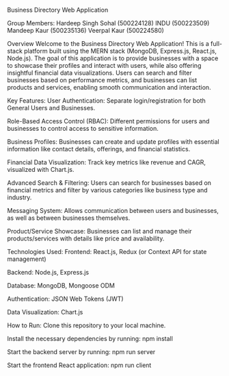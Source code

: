 Business Directory Web Application

Group Members:
Hardeep Singh Sohal (500224128)
INDU (500223509)
Mandeep Kaur (500235136)
Veerpal Kaur (500224580)

Overview
Welcome to the Business Directory Web Application! This is a full-stack platform built using the MERN stack (MongoDB, Express.js, React.js, Node.js). The goal of this application is to provide businesses with a space to showcase their profiles and interact with users, while also offering insightful financial data visualizations. Users can search and filter businesses based on performance metrics, and businesses can list products and services, enabling smooth communication and interaction.

Key Features:
User Authentication: Separate login/registration for both General Users and Businesses.

Role-Based Access Control (RBAC): Different permissions for users and businesses to control access to sensitive information.

Business Profiles: Businesses can create and update profiles with essential information like contact details, offerings, and financial statistics.

Financial Data Visualization: Track key metrics like revenue and CAGR, visualized with Chart.js.

Advanced Search & Filtering: Users can search for businesses based on financial metrics and filter by various categories like business type and industry.

Messaging System: Allows communication between users and businesses, as well as between businesses themselves.

Product/Service Showcase: Businesses can list and manage their products/services with details like price and availability.

Technologies Used:
Frontend: React.js, Redux (or Context API for state management)

Backend: Node.js, Express.js

Database: MongoDB, Mongoose ODM

Authentication: JSON Web Tokens (JWT)

Data Visualization: Chart.js

How to Run:
Clone this repository to your local machine.

Install the necessary dependencies by running:
npm install

Start the backend server by running:
npm run server

Start the frontend React application:
npm run client
